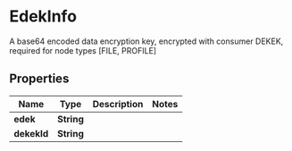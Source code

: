 # EdekInfo

A base64 encoded data encryption key, encrypted with consumer DEKEK, required for node types [FILE, PROFILE]

## Properties

| Name        | Type       | Description | Notes |
| ----------- | ---------- | ----------- | ----- |
| **edek**    | **String** |             |       |
| **dekekId** | **String** |             |       |
